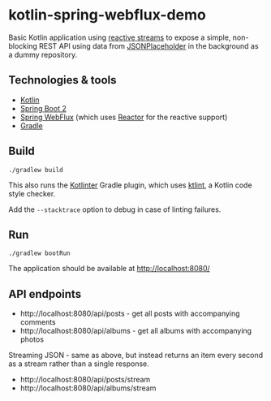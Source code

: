 # kotlin-spring-webflux-demo

Basic Kotlin application using [reactive streams](http://www.reactive-streams.org/) to expose a simple, non-blocking 
REST API using data from [JSONPlaceholder](https://jsonplaceholder.typicode.com/) in the background as a dummy repository.

## Technologies & tools
- [Kotlin](https://kotlinlang.org/)
- [Spring Boot 2](https://github.com/spring-projects/spring-boot)
- [Spring WebFlux](https://docs.spring.io/spring/docs/5.0.0.BUILD-SNAPSHOT/spring-framework-reference/html/web-reactive.html) 
(which uses [Reactor](https://projectreactor.io/) for the reactive support)
- [Gradle](https://gradle.org/)

## Build
`./gradlew build`

This also runs the [Kotlinter](https://github.com/jeremymailen/kotlinter-gradle) Gradle plugin, which uses 
[ktlint](https://github.com/shyiko/ktlint), a Kotlin code style checker. 

Add the `--stacktrace` option to debug in case of linting failures.

## Run
`./gradlew bootRun`

The application should be available at [http://localhost:8080/]()

## API endpoints
- http://localhost:8080/api/posts - get all posts with accompanying comments
- http://localhost:8080/api/albums - get all albums with accompanying photos

Streaming JSON - same as above, but instead returns an item every second as a stream rather than a single response.
- http://localhost:8080/api/posts/stream
- http://localhost:8080/api/albums/stream